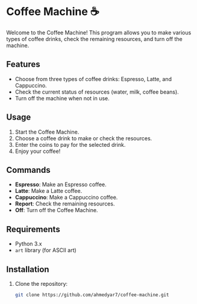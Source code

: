 # Coffee Machine ☕

Welcome to the Coffee Machine! This program allows you to make various types of coffee drinks, check the remaining resources, and turn off the machine. 

## Features

- Choose from three types of coffee drinks: Espresso, Latte, and Cappuccino.
- Check the current status of resources (water, milk, coffee beans).
- Turn off the machine when not in use.

## Usage

1. Start the Coffee Machine.
2. Choose a coffee drink to make or check the resources.
3. Enter the coins to pay for the selected drink.
4. Enjoy your coffee!

## Commands

- **Espresso**: Make an Espresso coffee.
- **Latte**: Make a Latte coffee.
- **Cappuccino**: Make a Cappuccino coffee.
- **Report**: Check the remaining resources.
- **Off**: Turn off the Coffee Machine.

## Requirements

- Python 3.x
- `art` library (for ASCII art)

## Installation

1. Clone the repository:
   ```bash
   git clone https://github.com/ahmedyar7/coffee-machine.git
